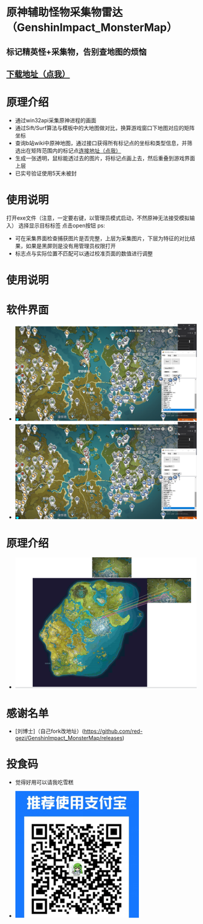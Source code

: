 # 原神辅助怪物采集物雷达（GenshinImpact_MonsterMap）
 
## 标记精英怪+采集物，告别查地图的烦恼
## [下载地址（点我）](https://github.com/red-gezi/GenshinImpact_MonsterMap/releases)
# 原理介绍
+ 通过win32api采集原神进程的画面
+ 通过Sift/Surf算法与模板中的大地图做对比，换算游戏窗口下地图对应的矩阵坐标
+ 查询b站wiki中原神地图，通过接口获得所有标记点的坐标和类型信息，并筛选出在矩阵范围内的标记点[连接地址（点我）](https://wiki.biligame.com/ys/%E5%8E%9F%E7%A5%9E%E5%9C%B0%E5%9B%BE%E5%B7%A5%E5%85%B7_%E5%85%A8%E5%9C%B0%E6%A0%87%E4%BD%8D%E7%BD%AE%E7%82%B9)
+ 生成一张透明，鼠标能透过去的图片，将标记点画上去，然后重叠到游戏界面上层
+ 已实号验证使用5天未被封
# 使用说明
打开exe文件（注意，一定要右键，以管理员模式启动，不然原神无法接受模拟输入）
选择显示目标标签
点击open按钮
ps:
+ 可在采集界面检查捕获图片是否完整，上层为采集图片，下层为特征的对比结果，如果是黑屏则是没有用管理员权限打开
+ 标志点与实际位置不匹配可以通过校准页面的数值进行调整

# 使用说明
# 软件界面
+ ![1.png](/img/1.png)
+ ![1.png](/img/1.png)
# 原理介绍
+ ![3.png](/img/3.png)
# 感谢名单
+ [刘博士]（自己fork改地址）(https://github.com/red-gezi/GenshinImpact_MonsterMap/releases)
# 投食码
+ 觉得好用可以请我吃雪糕

+ ![支付宝](/img/pay.png)

